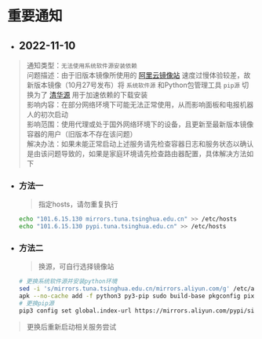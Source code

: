 # 重要通知

- ## 2022-11-10 <!-- {docsify-ignore} -->

> 通知类型：`无法使用系统软件源安装依赖` \
> 问题描述：由于旧版本镜像所使用的 [阿里云镜像站](https://developer.aliyun.com/mirror) 速度过慢体验较差，故新版本镜像（10月27号发布）将 `系统软件源` 和Python包管理工具 `pip源` 切换为了 [清华源](https://mirrors.tuna.tsinghua.edu.cn/) 用于加速依赖的下载安装 \
> 影响内容：在部分网络环境下可能无法正常使用，从而影响面板和电报机器人的初次启动 \
> 影响范围：使用代理或处于国外网络环境下的设备，且更新至最新版本镜像容器的用户（旧版本不存在该问题） \
> 解决办法：如果未能正常启动上述服务请先检查容器日志和服务状态以确认是由该问题导致的，如果是家庭环境请先检查路由器配置，具体解决方法如下

  - ### 方法一 <!-- {docsify-ignore} -->

    > 指定hosts，请勿重复执行
    ```bash
    echo "101.6.15.130 mirrors.tuna.tsinghua.edu.cn" >> /etc/hosts
    echo "101.6.15.130 pypi.tuna.tsinghua.edu.cn" >> /etc/hosts
    ```

  - ### 方法二 <!-- {docsify-ignore} -->

    > 换源，可自行选择镜像站
    ```bash
    # 更换系统软件源并安装python环境
    sed -i 's/mirrors.tuna.tsinghua.edu.cn/mirrors.aliyun.com/g' /etc/apk/repositories && apk update -f && apk upgrade
    apk --no-cache add -f python3 py3-pip sudo build-base pkgconfig pixman-dev cairo-dev pango-dev
    # 更换pip源
    pip3 config set global.index-url https://mirrors.aliyun.com/pypi/simple
    ```

> 更换后重新启动相关服务尝试
